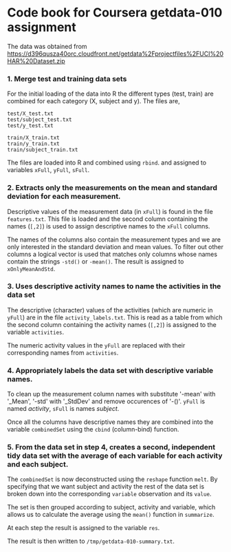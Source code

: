 # Code book for Coursera getdata-010 assignment

The data was obtained from https://d396qusza40orc.cloudfront.net/getdata%2Fprojectfiles%2FUCI%20HAR%20Dataset.zip

### 1. Merge test and training data sets

For the initial loading of the data into R the different types (test, train) are combined for each category (X, subject and y). The files are,

    test/X_test.txt
    test/subject_test.txt
    test/y_test.txt

    train/X_train.txt
    train/y_train.txt
    train/subject_train.txt

The files are loaded into R and combined using ```rbind```. and assigned to variables ```xFull```, ```yFull```, ```sFull```.

### 2. Extracts only the measurements on the mean and standard deviation for each measurement. 


Descriptive values of the measurement data (in ```xFull```) is found in the file ```features.txt```. This file is loaded and the second column containing the names (```[,2]```) is used to assign descriptive names to the ```xFull``` columns.

The names of the columns also contain the measurement types and we are only interested in the standard deviation and mean values. To filter out other columns a logical vector is used that matches only columns whose names contain the strings ```-std()``` or ```-mean()```. The result is assigned to ```xOnlyMeanAndStd```.


### 3. Uses descriptive activity names to name the activities in the data set

The descriptive (character) values of the activities (which are numeric in ```yFull```) are in the file ```activity_labels.txt```. This is read as a table from which the second column containing the activity names (```[,2]```) is assigned to the variable ```activities```.

The numeric activity values in the  ```yFull``` are replaced with their corresponding names from ```activities```.

### 4. Appropriately labels the data set with descriptive variable names. 

To clean up the measurement column names with substitute '-mean' with '_Mean', '-std' with '_StdDev' and remove occurences of '-()'. ```yFull``` is named _activity_, ```sFull``` is names _subject_.

Once all the columns have descriptive names they are combined into the variable ```combinedSet``` using the ```cbind``` (column-bind) function.

### 5. From the data set in step 4, creates a second, independent tidy data set with the average of each variable for each activity and each subject.

The ```combinedSet``` is now deconstructed using the ```reshape``` function ```melt```. By specifying that we want subject and activity the rest of the data set is broken down into the corresponding ```variable``` observation and its ```value```.

The set is then grouped according to subject, activity and variable, which allows us to calculate the average using the ```mean()``` function in ```summarize```.

At each step the result is assigned to the variable ```res```.

The result is then written to ```/tmp/getdata-010-summary.txt```.

